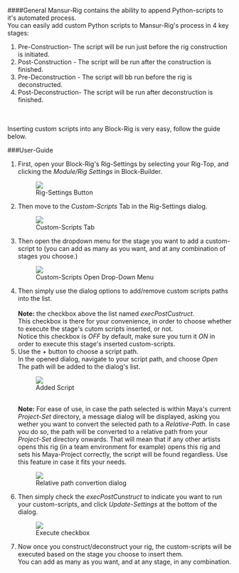 ####General
Mansur-Rig contains the ability to append Python-scripts to it's automated process.  
You can easily add custom Python scripts to Mansur-Rig's process in 4 key stages:
<ol>
	<li>Pre-Construction- The script will be run just before the rig construction is initiated.</li>
	<li>Post-Construction - The script will be run after the construction is finished.</li>
	<li>Pre-Deconstruction - The script will bb run before the rig is deconstructed.</li>
	<li>Post-Deconstruction- The script will be run after deconstruction is finished.</li>
</ol>
<br>
<br>
Inserting custom scripts into any Block-Rig is very easy, follow the guide below.

###User-Guide
<ol>
	<li>
		First, open your Block-Rig's Rig-Settings by selecting your Rig-Top, and clicking the <i>Module/Rig Settings</i> in Block-Builder.
		<figure>
		  <img src="../userGuidesImages/customScripts/rigSettings.png"/>
		  <figcaption>Rig-Settings Button</figcaption>
		</figure>
	</li>
	<li>
		Then move to the <i>Custom-Scripts</i> Tab in the Rig-Settings dialog.
		<figure>
		  <img src="../userGuidesImages/customScripts/customScriptsInit.png"/>
		  <figcaption>Custom-Scripts Tab</figcaption>
		</figure>
	</li>
	<li>
		Then open the dropdown menu for the stage you want to add a custom-script to (you can add as many as you want, and at any combination of stages you choose.)
		<figure>
		  <img src="../userGuidesImages/customScripts/customScriptsOpenDD.png"/>
		  <figcaption>Custom-Scripts Open Drop-Down Menu</figcaption>
		</figure>
	</li>
	<li>
		Then simply use the dialog options to add/remove custom scripts paths into the list.
		<br><br>
		<b>Note:</b> the checkbox above the list named <i>execPostCustruct</i>.<br>
		This checkbox is there for your convenience, in order to choose whether to execute the stage's cutom scripts inserted, or not.<br>
		Notice this checkbox is <i>OFF</i> by default, make sure you turn it <i>ON</i> in order to execute this stage's inserted custom-scripts.
	</li>
	<li>
		Use the <i>+</i> button to choose a script path.<br>
		In the opened dialog, navigate to your script path, and choose <i>Open</i><br>
		The path will be added to the dialog's list.
		<figure>
		  <img src="../userGuidesImages/customScripts/customScriptsaddedScript.png"/>
		  <figcaption>Added Script</figcaption>
		</figure>
		<br>
		<b>Note:</b> For ease of use, in case the path selected is within Maya's current <i>Project-Set</i> directory, a message dialog will be displayed, asking you wether you want to convert the selected path to a <i>Relative-Path</i>. In case you do so, the path will be converted to a relative path from your <i>Project-Set</i> directory onwards. That will mean that if any other artists opens this rig (in a team environment for example) opens this rig and sets his Maya-Project correctly, the script will be found regardless. Use this feature in case it fits your needs. 
		<figure>
		  <img src="../userGuidesImages/customScripts/relativeConvertDialog.png"/>
		  <figcaption>Relative path convertion dialog</figcaption>
		</figure>
	</li>
	<li>
		Then simply check the <i>execPostCunstruct</i> to indicate you want to run your custom-scripts, and click <i>Update-Settings</i> at the bottom of the dialog.
		<figure>
		  <img src="../userGuidesImages/customScripts/execChecked.png"/>
		  <figcaption>Execute checkbox</figcaption>
		</figure>
	</li>
	<li>
		Now once you construct/deconstruct your rig, the custom-scripts will be executed based on the stage you choose to insert them.<br>
		You can add as many as you want, and at any stage, in any combination.
	</li>
</ol>



